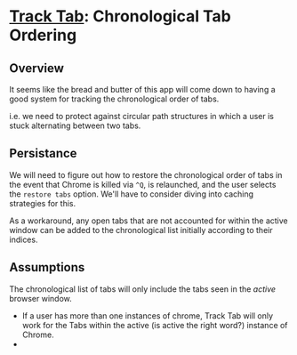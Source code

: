 # [Track Tab](./index.md): Chronological Tab Ordering 

## Overview

It seems like the bread and butter of this app will come down to having a good system for tracking the chronological order of tabs. 

i.e. we need to protect against circular path structures in which a user is stuck alternating between two tabs.

## Persistance

We will need to figure out how to restore the chronological order of tabs in the event that Chrome is killed via `^Q`, is relaunched, and the user selects the `restore tabs` option. We'll have to consider diving into caching strategies for this. 

As a workaround, any open tabs that are not accounted for within the active window can be added to the chronological list initially according to their indices.

## Assumptions

The chronological list of tabs will only include the tabs seen in the _active_ browser window.
- If a user has more than one instances of chrome, Track Tab will only work for the Tabs within the active (is active the right word?) instance of Chrome.
- 